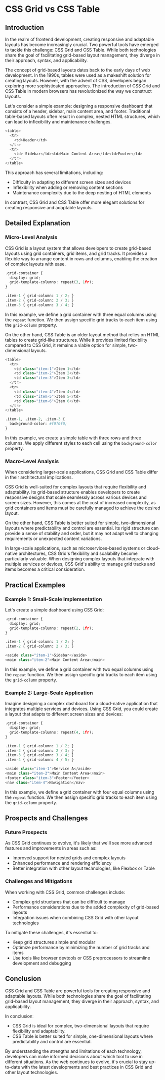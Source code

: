 # CSS Grid vs CSS Table
## Introduction
In the realm of frontend development, creating responsive and adaptable layouts has become increasingly crucial. Two powerful tools have emerged to tackle this challenge: CSS Grid and CSS Table. While both technologies share the goal of facilitating grid-based layout management, they diverge in their approach, syntax, and applicability.

The concept of grid-based layouts dates back to the early days of web development. In the 1990s, tables were used as a makeshift solution for creating layouts. However, with the advent of CSS, developers began exploring more sophisticated approaches. The introduction of CSS Grid and CSS Table in modern browsers has revolutionized the way we construct layouts.

Let's consider a simple example: designing a responsive dashboard that consists of a header, sidebar, main content area, and footer. Traditional table-based layouts often result in complex, nested HTML structures, which can lead to inflexibility and maintenance challenges.

```python
<table>
  <tr>
    <td>Header</td>
  </tr>
  <tr>
    <td> Sidebar</td><td>Main Content Area</td><td>Footer</td>
  </tr>
</table>
```

This approach has several limitations, including:

* Difficulty in adapting to different screen sizes and devices
* Inflexibility when adding or removing content sections
* Maintenance complexity due to the deep nesting of HTML elements

In contrast, CSS Grid and CSS Table offer more elegant solutions for creating responsive and adaptable layouts.

## Detailed Explanation
### Micro-Level Analysis
CSS Grid is a layout system that allows developers to create grid-based layouts using grid containers, grid items, and grid tracks. It provides a flexible way to arrange content in rows and columns, enabling the creation of complex layouts with ease.

```python
.grid-container {
  display: grid;
  grid-template-columns: repeat(3, 1fr);
}

.item-1 { grid-column: 1 / 2; }
.item-2 { grid-column: 2 / 3; }
.item-3 { grid-column: 3 / 4; }
```

In this example, we define a grid container with three equal columns using the `repeat` function. We then assign specific grid tracks to each item using the `grid-column` property.

On the other hand, CSS Table is an older layout method that relies on HTML tables to create grid-like structures. While it provides limited flexibility compared to CSS Grid, it remains a viable option for simple, two-dimensional layouts.

```python
<table>
  <tr>
    <td class="item-1">Item 1</td>
    <td class="item-2">Item 2</td>
    <td class="item-3">Item 3</td>
  </tr>
  <tr>
    <td class="item-4">Item 4</td>
    <td class="item-5">Item 5</td>
    <td class="item-6">Item 6</td>
  </tr>
</table>

.item-1, .item-2, .item-3 {
  background-color: #f0f0f0;
}
```

In this example, we create a simple table with three rows and three columns. We apply different styles to each cell using the `background-color` property.

### Macro-Level Analysis
When considering larger-scale applications, CSS Grid and CSS Table differ in their architectural implications.

CSS Grid is well-suited for complex layouts that require flexibility and adaptability. Its grid-based structure enables developers to create responsive designs that scale seamlessly across various devices and screen sizes. However, this comes at the cost of increased complexity, as grid containers and items must be carefully managed to achieve the desired layout.

On the other hand, CSS Table is better suited for simple, two-dimensional layouts where predictability and control are essential. Its rigid structure can provide a sense of stability and order, but it may not adapt well to changing requirements or unexpected content variations.

In large-scale applications, such as microservices-based systems or cloud-native architectures, CSS Grid's flexibility and scalability become particularly valuable. When designing complex layouts that integrate with multiple services or devices, CSS Grid's ability to manage grid tracks and items becomes a critical consideration.

## Practical Examples
### Example 1: Small-Scale Implementation

Let's create a simple dashboard using CSS Grid:
```python
.grid-container {
  display: grid;
  grid-template-columns: repeat(2, 1fr);
}

.item-1 { grid-column: 1 / 2; }
.item-2 { grid-column: 2 / 3; }

<aside class="item-1">Sidebar</aside>
<main class="item-2">Main Content Area</main>
```

In this example, we define a grid container with two equal columns using the `repeat` function. We then assign specific grid tracks to each item using the `grid-column` property.

### Example 2: Large-Scale Application

Imagine designing a complex dashboard for a cloud-native application that integrates multiple services and devices. Using CSS Grid, you could create a layout that adapts to different screen sizes and devices:
```python
.grid-container {
  display: grid;
  grid-template-columns: repeat(4, 1fr);
}

.item-1 { grid-column: 1 / 2; }
.item-2 { grid-column: 2 / 3; }
.item-3 { grid-column: 3 / 4; }
.item-4 { grid-column: 4 / 5; }

<aside class="item-1">Service A</aside>
<main class="item-2">Main Content Area</main>
<footer class="item-3">Footer</footer>
<nav class="item-4">Navigation</nav>
```

In this example, we define a grid container with four equal columns using the `repeat` function. We then assign specific grid tracks to each item using the `grid-column` property.

## Prospects and Challenges
### Future Prospects

As CSS Grid continues to evolve, it's likely that we'll see more advanced features and improvements in areas such as:

* Improved support for nested grids and complex layouts
* Enhanced performance and rendering efficiency
* Better integration with other layout technologies, like Flexbox or Table

### Challenges and Mitigations

When working with CSS Grid, common challenges include:

* Complex grid structures that can be difficult to manage
* Performance considerations due to the added complexity of grid-based layouts
* Integration issues when combining CSS Grid with other layout technologies

To mitigate these challenges, it's essential to:

* Keep grid structures simple and modular
* Optimize performance by minimizing the number of grid tracks and items
* Use tools like browser devtools or CSS preprocessors to streamline development and debugging

## Conclusion

CSS Grid and CSS Table are powerful tools for creating responsive and adaptable layouts. While both technologies share the goal of facilitating grid-based layout management, they diverge in their approach, syntax, and applicability.

In conclusion:

* CSS Grid is ideal for complex, two-dimensional layouts that require flexibility and adaptability.
* CSS Table is better suited for simple, one-dimensional layouts where predictability and control are essential.

By understanding the strengths and limitations of each technology, developers can make informed decisions about which tool to use in different situations. As the web continues to evolve, it's crucial to stay up-to-date with the latest developments and best practices in CSS Grid and other layout technologies.